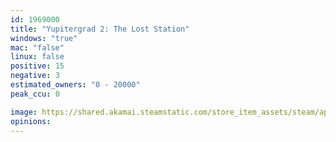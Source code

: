 ```yaml
---
id: 1969000
title: "Yupitergrad 2: The Lost Station"
windows: "true"
mac: "false"
linux: false
positive: 15
negative: 3
estimated_owners: "0 - 20000"
peak_ccu: 0

image: https://shared.akamai.steamstatic.com/store_item_assets/steam/apps/1969000/header.jpg?t=1699537400
opinions:
---
```

